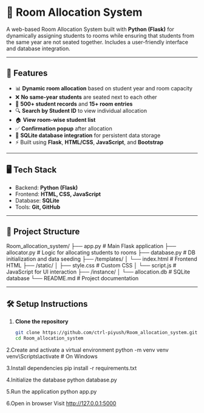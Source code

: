 # 🏫 Room Allocation System

A web-based Room Allocation System built with **Python (Flask)** for dynamically assigning students to rooms while ensuring that students from the same year are not seated together. Includes a user-friendly interface and database integration.

---

## 🚀 Features

- 📊 **Dynamic room allocation** based on student year and room capacity
- ❌ **No same-year students** are seated next to each other
- 🧮 **500+ student records** and **15+ room entries**
- 🔍 **Search by Student ID** to view individual allocation
- 🏠 **View room-wise student list**
- ✅ **Confirmation popup** after allocation
- 📁 **SQLite database integration** for persistent data storage
- ⚡ Built using **Flask**, **HTML/CSS**, **JavaScript**, and **Bootstrap**

---

## 🖥️ Tech Stack

- Backend: **Python (Flask)**
- Frontend: **HTML, CSS, JavaScript**
- Database: **SQLite**
- Tools: **Git, GitHub**

---

## 📂 Project Structure

Room_allocation_system/
├── app.py # Main Flask application
├── allocator.py # Logic for allocating students to rooms
├── database.py # DB initialization and data seeding
├── /templates/
│ └── index.html # Frontend HTML
├── /static/
│ ├── style.css # Custom CSS
│ └── script.js # JavaScript for UI interaction
├── /instance/
│ └── allocation.db # SQLite database
└── README.md # Project documentation

---

## 🛠️ Setup Instructions

1. **Clone the repository**
   ```bash
   git clone https://github.com/ctrl-piyush/Room_allocation_system.git
   cd Room_allocation_system
   
2.Create and activate a virtual environment
  python -m venv venv
  venv\Scripts\activate   # On Windows
  
3.Install dependencies
  pip install -r requirements.txt
  
4.Initialize the database
  python database.py
  
5.Run the application
  python app.py
  
6.Open in browser
  Visit http://127.0.0.1:5000
